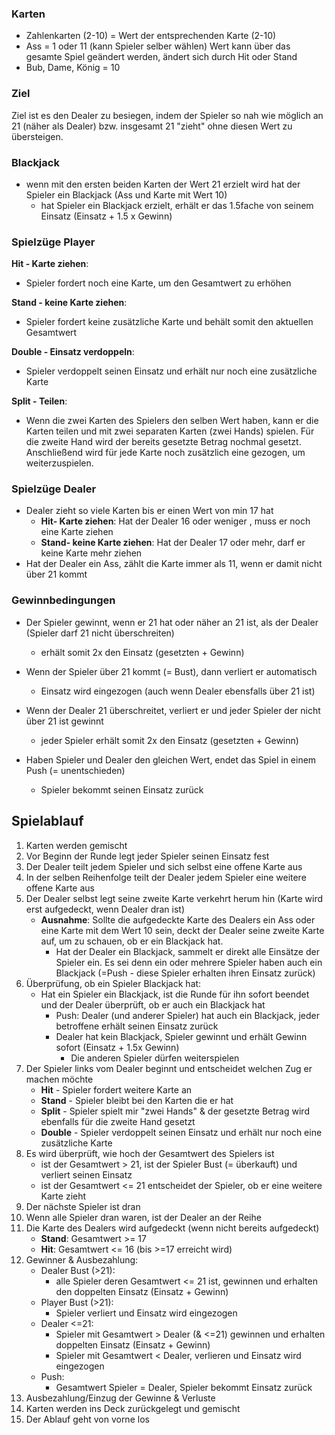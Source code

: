 ### Karten

- Zahlenkarten (2-10) = Wert der entsprechenden Karte (2-10)
- Ass = 1 oder 11 (kann Spieler selber wählen) 
	Wert kann über das gesamte Spiel geändert werden, ändert sich durch Hit oder Stand
- Bub, Dame, König = 10

### Ziel

Ziel ist es den Dealer zu besiegen, indem der Spieler so nah wie möglich an 21 (näher als Dealer) bzw. insgesamt 21 "zieht" ohne diesen Wert zu übersteigen. 

### Blackjack

- wenn mit den ersten beiden Karten der Wert 21 erzielt wird hat der Spieler ein Blackjack (Ass und Karte mit Wert 10)
	- hat Spieler ein Blackjack erzielt, erhält er das 1.5fache von seinem Einsatz (Einsatz + 1.5 x Gewinn)

### Spielzüge Player

__Hit - Karte ziehen__: 
- Spieler fordert noch eine Karte, um den Gesamtwert zu erhöhen 

__Stand - keine Karte ziehen__:
- Spieler fordert keine zusätzliche Karte und behält somit den aktuellen Gesamtwert

__Double - Einsatz verdoppeln__: 
- Spieler verdoppelt seinen Einsatz und erhält nur noch eine zusätzliche Karte

__Split - Teilen__: 
- Wenn die zwei Karten des Spielers den selben Wert haben, kann er die Karten teilen und mit zwei separaten Karten (zwei Hands) spielen. Für die zweite Hand wird der bereits gesetzte Betrag nochmal gesetzt. Anschließend wird für jede Karte noch zusätzlich eine gezogen, um weiterzuspielen.

### Spielzüge Dealer

- Dealer zieht so viele Karten bis er  einen Wert von min 17 hat
	- __Hit- Karte ziehen__: Hat der Dealer 16 oder weniger , muss er noch eine Karte ziehen
	- __Stand- keine Karte ziehen__: Hat der Dealer 17 oder mehr, darf er keine Karte mehr ziehen
- Hat der Dealer ein Ass, zählt die Karte immer als 11, wenn er damit nicht über 21 kommt

### Gewinnbedingungen

- Der Spieler gewinnt, wenn er 21 hat oder näher an 21 ist, als der Dealer (Spieler darf 21 nicht überschreiten) 
	- erhält somit 2x den Einsatz (gesetzten + Gewinn)

- Wenn der Spieler über 21 kommt (= Bust), dann verliert er automatisch 
	- Einsatz wird eingezogen (auch wenn Dealer ebensfalls über 21 ist)

- Wenn der Dealer 21 überschreitet, verliert er und  jeder Spieler der nicht über 21 ist gewinnt
	- jeder Spieler erhält somit 2x den Einsatz (gesetzten + Gewinn)

- Haben Spieler und Dealer den gleichen Wert, endet das Spiel in einem Push (= unentschieden) 
	- Spieler bekommt seinen Einsatz zurück

## Spielablauf

1. Karten werden gemischt
2. Vor Beginn der Runde legt jeder Spieler seinen Einsatz fest
3. Der Dealer teilt jedem Spieler und sich selbst eine offene Karte aus 
4. In der selben Reihenfolge teilt der Dealer jedem Spieler eine weitere offene Karte aus
5. Der Dealer selbst legt seine zweite Karte verkehrt herum hin (Karte wird erst aufgedeckt, wenn Dealer dran ist)
	- __Ausnahme__: Sollte die aufgedeckte Karte des Dealers ein Ass oder eine Karte mit dem Wert 10 sein, deckt der Dealer seine zweite Karte auf, um zu schauen, ob er ein Blackjack hat.
		- Hat der Dealer ein Blackjack, sammelt er direkt alle Einsätze der Spieler ein. Es sei denn ein oder mehrere Spieler haben auch ein Blackjack (=Push - diese Spieler erhalten ihren Einsatz zurück)
6. Überprüfung, ob ein Spieler Blackjack hat:
	- Hat ein Spieler ein Blackjack, ist die Runde für ihn sofort beendet und der Dealer überprüft, ob er auch ein Blackjack hat
		- Push: Dealer (und anderer Spieler) hat auch ein Blackjack, jeder betroffene erhält  seinen Einsatz zurück
		- Dealer hat kein Blackjack, Spieler gewinnt und erhält Gewinn sofort (Einsatz + 1.5x Gewinn)
			- Die anderen Spieler dürfen weiterspielen
7. Der Spieler links vom Dealer beginnt und entscheidet welchen Zug er machen möchte 
	-  __Hit__ - Spieler fordert weitere Karte an
	-  __Stand__ - Spieler bleibt bei den Karten die er hat
	-  __Split__ - Spieler spielt mir "zwei Hands" & der gesetzte Betrag wird ebenfalls für die zweite Hand gesetzt
	- __Double__ -  Spieler verdoppelt seinen Einsatz und erhält nur noch eine zusätzliche Karte 
8. Es wird überprüft, wie hoch der Gesamtwert des Spielers ist
	- ist der Gesamtwert > 21, ist der Spieler Bust (= überkauft) und verliert seinen Einsatz 
	- ist der Gesamtwert <= 21 entscheidet der Spieler, ob er eine weitere Karte zieht 
9. Der nächste Spieler ist dran 
10. Wenn alle Spieler dran waren, ist der Dealer an der Reihe
11. Die Karte des Dealers wird aufgedeckt (wenn nicht bereits aufgedeckt)
	- __Stand__: Gesamtwert >= 17 
	- __Hit__: Gesamtwert <= 16  (bis  >=17 erreicht wird) 
12. Gewinner & Ausbezahlung:
	- Dealer Bust (>21): 
		- alle Spieler deren Gesamtwert <= 21 ist, gewinnen und erhalten den doppelten Einsatz (Einsatz + Gewinn)
	- Player Bust (>21): 
		- Spieler verliert und Einsatz wird eingezogen
	- Dealer <=21: 
		- Spieler mit Gesamtwert > Dealer (& <=21) gewinnen und erhalten doppelten Einsatz (Einsatz + Gewinn)
		- Spieler mit Gesamtwert < Dealer, verlieren und Einsatz wird eingezogen
	- Push: 
		- Gesamtwert Spieler = Dealer, Spieler bekommt Einsatz zurück
13. Ausbezahlung/Einzug der Gewinne & Verluste
14. Karten werden ins Deck zurückgelegt und gemischt
15. Der Ablauf geht von vorne los

